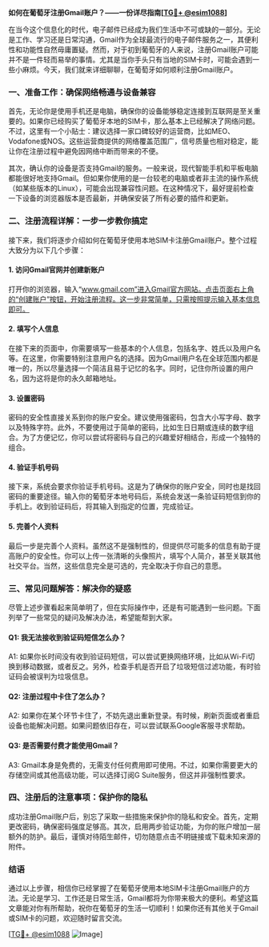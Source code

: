 **如何在葡萄牙注册Gmail账户？——一份详尽指南[[TG💪+ @esim1088](https://t.me/s/esim1088)]**

在当今这个信息化的时代，电子邮件已经成为我们生活中不可或缺的一部分。无论是工作、学习还是日常沟通，Gmail作为全球最流行的电子邮件服务之一，其便利性和功能性自然毋庸置疑。然而，对于初到葡萄牙的人来说，注册Gmail账户可能并不是一件轻而易举的事情。尤其是当你手头只有当地的SIM卡时，可能会遇到一些小麻烦。今天，我们就来详细聊聊，在葡萄牙如何顺利注册Gmail账户。

### 一、准备工作：确保网络畅通与设备兼容

首先，无论你是使用手机还是电脑，确保你的设备能够稳定连接到互联网是至关重要的。如果你已经购买了葡萄牙本地的SIM卡，那么基本上已经解决了网络问题。不过，这里有一个小贴士：建议选择一家口碑较好的运营商，比如MEO、Vodafone或NOS。这些运营商提供的网络覆盖范围广，信号质量也相对稳定，能让你在注册过程中避免因网络中断而带来的不便。

其次，确认你的设备是否支持Gmail的服务。一般来说，现代智能手机和平板电脑都能很好地支持Gmail。但如果你使用的是一台较老的电脑或者非主流的操作系统（如某些版本的Linux），可能会出现兼容性问题。在这种情况下，最好提前检查一下设备的浏览器版本是否最新，并确保安装了所有必要的插件和更新。

### 二、注册流程详解：一步一步教你搞定

接下来，我们将逐步介绍如何在葡萄牙使用本地SIM卡注册Gmail账户。整个过程大致分为以下几个步骤：

#### 1. 访问Gmail官网并创建新账户

打开你的浏览器，输入“www.gmail.com”进入Gmail官方网站。点击页面右上角的“创建账户”按钮，开始注册流程。这一步非常简单，只需按照提示输入基本信息即可。

#### 2. 填写个人信息

在接下来的页面中，你需要填写一些基本的个人信息，包括名字、姓氏以及用户名等。在这里，你需要特别注意用户名的选择。因为Gmail用户名在全球范围内都是唯一的，所以尽量选择一个简洁且易于记忆的名字。同时，记住你所设置的用户名，因为这将是你的永久邮箱地址。

#### 3. 设置密码

密码的安全性直接关系到你的账户安全。建议使用强密码，包含大小写字母、数字以及特殊字符。此外，不要使用过于简单的密码，比如生日日期或连续的数字组合。为了方便记忆，你可以尝试将密码与自己的兴趣爱好相结合，形成一个独特的组合。

#### 4. 验证手机号码

接下来，系统会要求你验证手机号码。这是为了确保你的账户安全，同时也是找回密码的重要途径。输入你的葡萄牙本地号码后，系统会发送一条验证码短信到你的手机上。收到验证码后，将其输入到指定的位置，完成验证。

#### 5. 完善个人资料

最后一步是完善个人资料。虽然这不是强制性的，但提供尽可能多的信息有助于提高账户的安全性。你可以上传一张清晰的头像照片，填写个人简介，甚至关联其他社交平台。当然，这些信息完全是可选的，完全取决于你自己的意愿。

### 三、常见问题解答：解决你的疑惑

尽管上述步骤看起来简单明了，但在实际操作中，还是有可能遇到一些问题。下面列举了一些常见的疑问及解决办法，希望能帮到大家。

#### Q1: 我无法接收到验证码短信怎么办？

A1: 如果你长时间没有收到验证码短信，可以尝试更换网络环境，比如从Wi-Fi切换到移动数据，或者反之。另外，检查手机是否开启了垃圾短信过滤功能，有时验证码会被误判为垃圾信息。

#### Q2: 注册过程中卡住了怎么办？

A2: 如果你在某个环节卡住了，不妨先退出重新登录。有时候，刷新页面或者重启设备也能解决问题。如果问题依旧存在，可以尝试联系Google客服寻求帮助。

#### Q3: 是否需要付费才能使用Gmail？

A3: Gmail本身是免费的，无需支付任何费用即可使用。不过，如果你需要更大的存储空间或其他高级功能，可以选择订阅G Suite服务，但这并非强制性要求。

### 四、注册后的注意事项：保护你的隐私

成功注册Gmail账户后，别忘了采取一些措施来保护你的隐私和安全。首先，定期更改密码，确保密码强度足够高。其次，启用两步验证功能，为你的账户增加一层额外的防护。最后，谨慎对待陌生邮件，切勿随意点击不明链接或下载未知来源的附件。

### 结语

通过以上步骤，相信你已经掌握了在葡萄牙使用本地SIM卡注册Gmail账户的方法。无论是学习、工作还是日常生活，Gmail都将为你带来极大的便利。希望这篇文章能对你有所帮助，祝你在葡萄牙的生活一切顺利！如果你还有其他关于Gmail或SIM卡的问题，欢迎随时留言交流。

[[TG💪+ @esim1088](https://t.me/s/esim1088) ![Image](https://i.postimg.cc/4NQfJmqS/Snipaste-2025-05-13-00-14-12.png)]